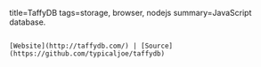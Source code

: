 title=TaffyDB
tags=storage, browser, nodejs
summary=JavaScript database.
~~~~~~

[Website](http://taffydb.com/) | [Source](https://github.com/typicaljoe/taffydb)

